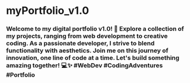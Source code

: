 # myPortfolio_v1.0

### Welcome to my digital portfolio v1.0! 🚀 Explore a collection of my projects, ranging from web development to creative coding. As a passionate developer, I strive to blend functionality with aesthetics. Join me on this journey of innovation, one line of code at a time. Let's build something amazing together! 💻✨ #WebDev #CodingAdventures #Portfolio
